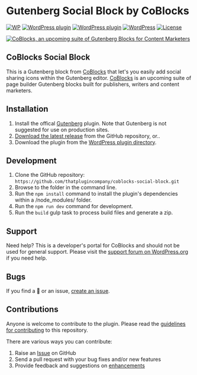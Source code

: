 # Gutenberg Social Block by CoBlocks

[![WP](https://img.shields.io/badge/WordPress-%E2%86%92-lightgrey.svg?style=flat-square)](https://wordpress.org/plugins/social-sharing-block-gutenberg)
[![WordPress plugin](https://img.shields.io/wordpress/plugin/dt/social-sharing-block-gutenberg.svg?style=flat)](https://wordpress.org/plugins/social-sharing-block-gutenberg/) [![WordPress plugin](https://img.shields.io/wordpress/plugin/v/social-sharing-block-gutenberg.svg?style=flat)](https://wordpress.org/plugins/social-sharing-block-gutenberg/) [![WordPress](https://img.shields.io/wordpress/v/social-sharing-block-gutenberg.svg?style=flat)]() [![License](https://img.shields.io/badge/license-GPL--3.0%2B-red.svg)](https://github.com/thatplugincompany/coblocks-social-block/blob/master/license.txt)

[![CoBlocks, an upcoming suite of Gutenberg Blocks for Content Marketers](https://user-images.githubusercontent.com/1813435/39494435-5fc12b72-4d64-11e8-8dc4-24e159afe340.jpg)](https://coblocks.com)

## CoBlocks Social Block ##

This is a Gutenberg block from [CoBlocks](https://coblocks.com?utm_medium=coblocks-social-github&utm_source=readme&utm_campaign=readme&utm_content=coblocks) that let's you easily add social sharing icons within the Gutenberg editor. [CoBlocks](https://coblocks.com?utm_medium=coblocks-social-block-github&utm_source=readme&utm_campaign=readme&utm_content=footer-text) is an upcoming suite of page builder Gutenberg blocks built for publishers, writers and content marketers.

## Installation ##

1. Install the offical [Gutenberg](https://wordpress.org/plugins/gutenberg/) plugin. Note that Gutenberg is not suggested for use on production sites.
2. [Download the latest release](https://github.com/thatplugincompany/coblocks-social-block/releases) from the GitHub repository, or..
3. Download the plugin from the [WordPress plugin directory](https://wordpress.org/plugins/social-sharing-block-gutenberg/).

## Development ##
1. Clone the GitHub repository: `https://github.com/thatplugincompany/coblocks-social-block.git`
2. Browse to the folder in the command line.
3. Run the `npm install` command to install the plugin's dependencies within a /node_modules/ folder.
4. Run the `npm run dev` command for development.
5. Run the `build` gulp task to process build files and generate a zip.

## Support ##
Need help? This is a developer's portal for CoBlocks and should not be used for general support. Please visit the [support forum on WordPress.org](https://wordpress.org/support/plugin/social-sharing-block-gutenberg) if you need help.

## Bugs ##
If you find a 🐞 or an issue, [create an issue](https://github.com/thatplugincompany/coblocks-social-block/issues?state=open).

## Contributions ##
Anyone is welcome to contribute to the plugin. Please read the [guidelines for contributing](https://github.com/thatplugincompany/coblocks-social-block/blob/master/CONTRIBUTING.md) to this repository.

There are various ways you can contribute:

1. Raise an [Issue](https://github.com/thatplugincompany/coblocks-social-block/issues) on GitHub
2. Send a pull request with your bug fixes and/or new features
3. Provide feedback and suggestions on [enhancements](https://github.com/thatplugincompany/coblocks-social-block/issues?direction=desc&labels=Enhancement&page=1&sort=created&state=open)
